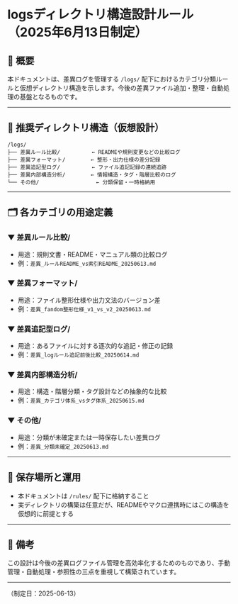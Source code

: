# logsディレクトリ構造設計ルール（2025年6月13日制定）

## 📌 概要
本ドキュメントは、差異ログを管理する `/logs/` 配下におけるカテゴリ分類ルールと仮想ディレクトリ構造を示します。今後の差異ファイル追加・整理・自動処理の基盤となるものです。

----

## 📁 推奨ディレクトリ構造（仮想設計）

```
/logs/
├── 差異ルール比較/          ← READMEや規則変更などの比較ログ
├── 差異フォーマット/        ← 整形・出力仕様の差分記録
├── 差異追記型ログ/          ← ファイル追記記録の連続追跡
├── 差異内部構造分析/        ← 情報構造・タグ・階層比較のログ
└── その他/                  ← 分類保留・一時格納用
```

----

## 🗂 各カテゴリの用途定義

### ▼ 差異ルール比較/
- 用途：規則文書・README・マニュアル類の比較ログ
- 例：`差異_ルールREADME_vs索引README_20250613.md`

### ▼ 差異フォーマット/
- 用途：ファイル整形仕様や出力文法のバージョン差
- 例：`差異_fandom整形仕様_v1_vs_v2_20250613.md`

### ▼ 差異追記型ログ/
- 用途：あるファイルに対する逐次的な追記・修正の記録
- 例：`差異_logルール追記前後比較_20250614.md`

### ▼ 差異内部構造分析/
- 用途：構造・階層分類・タグ設計などの抽象的な比較
- 例：`差異_カテゴリ体系_vsタグ体系_20250615.md`

### ▼ その他/
- 用途：分類が未確定または一時保存したい差異ログ
- 例：`差異_分類未確定_20250613.md`

----

## 📄 保存場所と運用
- 本ドキュメントは `/rules/` 配下に格納すること
- 実ディレクトリの構築は任意だが、READMEやマクロ連携時にはこの構造を仮想的に前提とする

----

## 🧭 備考
この設計は今後の差異ログファイル管理を高効率化するためのものであり、手動管理・自動処理・参照性の三点を重視して構築されています。

---

（制定日：2025-06-13）
